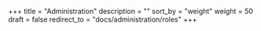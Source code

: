 +++
title = "Administration"
description = ""
sort_by = "weight"
weight = 50
draft = false
redirect_to = "docs/administration/roles"
+++